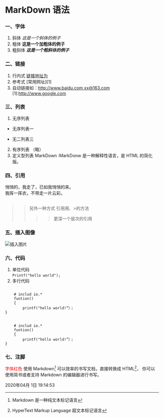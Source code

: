 # MarkDown 语法
### 一、字体
1. 斜体    *这是一个斜体的例子*
2. 粗体    **这是一个加粗体的例子**
3. 粗斜体 ***这是一个粗斜体的例子***

### 二、链接
1. 行内式    [链接地址为](http://www.baidu.com "百度")
2. 参考式    [常用网址][1]
3. 自动链接如：<http://www.baidu.com>,<xx@163.com>
[1]:http://www.google.com
### 三、列表
1. 无序列表
* 无序列表一
+ 无二列表三
2. 有序列表
（略）
3. 定义型列表
MarkDown
:MarkDonw 是一种解释性语言，是 HTML 的简化版。

### 四、引用
<pre>悄悄的，我走了，已如我悄悄的来。
我挥一挥衣，不带走一片云彩。
	  </pre>
>> 另外一种方式 引用用、>的方法
>>>>更深一个层次的引用
### 五、插入图像
![插入图片](/markdownImages/000.jpg "图")
### 六、代码
1. 单位代码<br>
	<code>Printf("hello world"); </code>
2. 多行代码
<pre>
<code>
    # includ io.*
    funtion()
    {
        printf("hello world!“）；
}
</code>
</pre>
```
    # includ io.*
    funtion()
    {
        printf("hello world!“）；
}
``` 
### 七、注脚
<font  class="aa" color=red>字体红色</font>
使用 Markdown[^1] 可以效率的书写文档，直接转换成 HTML[^2]， 你可以使用简书或者支持 Markdown 的编辑器进行书写。
[^1]:Markdown 是一种纯文本标记语言
[^2]:HyperText Markup Language 超文本标记语言

2020年04月 1日 19:14:53
